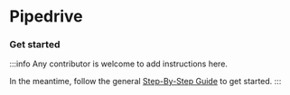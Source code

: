 # Pipedrive

### Get started

:::info
Any contributor is welcome to add instructions here. 

In the meantime, follow the general [Step-By-Step Guide](../reference/guide.md) to get started. 
:::